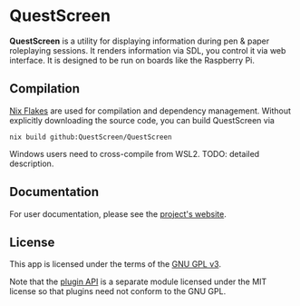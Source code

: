 # QuestScreen

**QuestScreen** is a utility for displaying information during pen & paper roleplaying sessions.
It renders information via SDL, you control it via web interface.
It is designed to be run on boards like the Raspberry Pi.

## Compilation

[Nix Flakes](https://nixos.wiki/wiki/Flakes) are used for compilation and dependency management.
Without explicitly downloading the source code, you can build QuestScreen via

    nix build github:QuestScreen/QuestScreen

Windows users need to cross-compile from WSL2. TODO: detailed description.

## Documentation

For user documentation, please see the [project's website](https://questscreen.flyx.org/).

## License

This app is licensed under the terms of the [GNU GPL v3](/license-gpl.txt).

Note that the [plugin API](https://github.com/QuestScreen/api) is a separate module licensed under the MIT license so that plugins need not conform to the GNU GPL.
